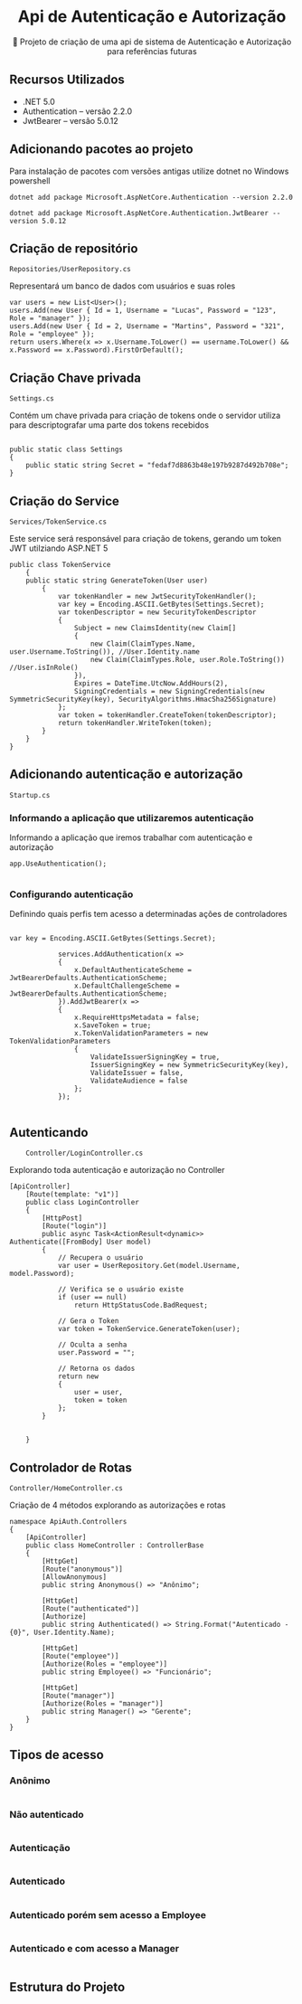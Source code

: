 <H1 align="center">Api de Autenticação e Autorização</H1>
<p align="center">🚀 Projeto de criação de uma api de sistema de Autenticação e Autorização para referências futuras</p>



## Recursos Utilizados

* .NET 5.0
* Authentication – versão 2.2.0
* JwtBearer – versão 5.0.12

## Adicionando pacotes ao projeto

Para instalação de pacotes com versões antigas utilize dotnet no Windows powershell

```
dotnet add package Microsoft.AspNetCore.Authentication --version 2.2.0
```
```
dotnet add package Microsoft.AspNetCore.Authentication.JwtBearer --version 5.0.12
```

## Criação de repositório

 ```
 Repositories/UserRepository.cs
 ```

 Representará um banco de dados com usuários e suas roles
 
```
var users = new List<User>();
users.Add(new User { Id = 1, Username = "Lucas", Password = "123", Role = "manager" });
users.Add(new User { Id = 2, Username = "Martins", Password = "321", Role = "employee" });
return users.Where(x => x.Username.ToLower() == username.ToLower() && x.Password == x.Password).FirstOrDefault();

```

## Criação Chave privada

```
Settings.cs
```
Contém um chave privada para criação de tokens onde o servidor utiliza para descriptografar uma parte dos tokens recebidos 

```

public static class Settings
{
	public static string Secret = "fedaf7d8863b48e197b9287d492b708e";
}

```

## Criação do Service

```
Services/TokenService.cs
```

Este service será responsável para criação de tokens, gerando um token JWT utilziando ASP.NET 5

```
public class TokenService
	{
	public static string GenerateToken(User user)
		{
			var tokenHandler = new JwtSecurityTokenHandler();
			var key = Encoding.ASCII.GetBytes(Settings.Secret);
			var tokenDescriptor = new SecurityTokenDescriptor
			{
				Subject = new ClaimsIdentity(new Claim[]
				{
					new Claim(ClaimTypes.Name, user.Username.ToString()), //User.Identity.name
					new Claim(ClaimTypes.Role, user.Role.ToString()) //User.isInRole()
				}),
				Expires = DateTime.UtcNow.AddHours(2),
				SigningCredentials = new SigningCredentials(new SymmetricSecurityKey(key), SecurityAlgorithms.HmacSha256Signature)
			};
			var token = tokenHandler.CreateToken(tokenDescriptor);
			return tokenHandler.WriteToken(token);
		}
	}
}
```

## Adicionando autenticação e autorização


```
Startup.cs
```


### Informando a aplicação que utilizaremos autenticação

Informando a aplicação que iremos trabalhar com autenticação e autorização 
```
app.UseAuthentication();
```
<img src="https://cdn.discordapp.com/attachments/1046824853015113789/1202803916786634792/image.png?ex=65cec970&is=65bc5470&hm=d14f7d6a28a16931acc089dfa31f624bcf40f5be496c2aa755421c5a53af18be&" alt="">


### Configurando autenticação

Definindo quais perfis tem acesso a determinadas ações de controladores
```

var key = Encoding.ASCII.GetBytes(Settings.Secret);

			services.AddAuthentication(x =>
			{
				x.DefaultAuthenticateScheme = JwtBearerDefaults.AuthenticationScheme;
				x.DefaultChallengeScheme = JwtBearerDefaults.AuthenticationScheme;
			}).AddJwtBearer(x =>
			{
				x.RequireHttpsMetadata = false;
				x.SaveToken = true;
				x.TokenValidationParameters = new TokenValidationParameters
				{
					ValidateIssuerSigningKey = true,
					IssuerSigningKey = new SymmetricSecurityKey(key),
					ValidateIssuer = false,
					ValidateAudience = false
				};
			});

```

<img src="https://cdn.discordapp.com/attachments/1046824853015113789/1202803944452263987/image.png?ex=65cec977&is=65bc5477&hm=7b9317657596061b3861458680f6624548b55d77f1de69dc4b1001b986eedc1e&" alt="">

## Autenticando
```
    Controller/LoginController.cs

```

Explorando toda autenticação e autorização no Controller

```
[ApiController]
	[Route(template: "v1")]
	public class LoginController
	{
		[HttpPost]
		[Route("login")]
		public async Task<ActionResult<dynamic>> Authenticate([FromBody] User model)
		{
			// Recupera o usuário
			var user = UserRepository.Get(model.Username, model.Password);

			// Verifica se o usuário existe
			if (user == null)
				return HttpStatusCode.BadRequest;

			// Gera o Token
			var token = TokenService.GenerateToken(user);

			// Oculta a senha
			user.Password = "";

			// Retorna os dados
			return new
			{
				user = user,
				token = token
			};
		}


	}
```

## Controlador de Rotas

```
Controller/HomeController.cs

```

Criação de 4 métodos explorando as autorizações e rotas

```
namespace ApiAuth.Controllers
{
	[ApiController]
	public class HomeController : ControllerBase
	{
		[HttpGet]
		[Route("anonymous")]
		[AllowAnonymous]
		public string Anonymous() => "Anônimo";

		[HttpGet]
		[Route("authenticated")]
		[Authorize]
		public string Authenticated() => String.Format("Autenticado - {0}", User.Identity.Name);

		[HttpGet]
		[Route("employee")]
		[Authorize(Roles = "employee")]
		public string Employee() => "Funcionário";

		[HttpGet]
		[Route("manager")]
		[Authorize(Roles = "manager")]
		public string Manager() => "Gerente";
	}
}

```

## Tipos de acesso

### Anônimo

<img src="https://cdn.discordapp.com/attachments/1046824853015113789/1202805751026810921/image.png?ex=65cecb26&is=65bc5626&hm=694dc1d16ffa7feaad9cd30f909992256bdea54b4e5e89f3b63b3706f0019085&" alt="">

### Não autenticado 

<img src="https://cdn.discordapp.com/attachments/1046824853015113789/1202805800377262080/image.png?ex=65cecb31&is=65bc5631&hm=80ca9649b04a0fe48aa3afed5efdd1f92b29101735817ab871a6de27c77c13c9&" alt="">

### Autenticação

<img src="https://cdn.discordapp.com/attachments/1046824853015113789/1202805845063241738/image.png?ex=65cecb3c&is=65bc563c&hm=27daf47232d38b973b43b5c91ef16fd0b16e8a1f0a5bc369b6cefd0d2af1d89e&" alt="">

### Autenticado

<img src="https://cdn.discordapp.com/attachments/1046824853015113789/1202805871533625374/image.png?ex=65cecb42&is=65bc5642&hm=ff5ad08e07e8a6bb8a686628cac30fc04249294a25b3f0d6182c087f18639781&" alt="">

### Autenticado porém sem acesso a Employee

<img src="https://cdn.discordapp.com/attachments/1046824853015113789/1202805897827590155/image.png?ex=65cecb49&is=65bc5649&hm=f15c909e86254abd206b7832f668490fb3d3b89f0077d2fe3598119cdad86272&" alt="">

### Autenticado e com acesso a Manager

<img src="https://cdn.discordapp.com/attachments/1046824853015113789/1202807725533429810/image.png?ex=65ceccfc&is=65bc57fc&hm=97b5158c522e582f6be386852528b653657a794822374e1ece03114f88e07add&" alt="">

## Estrutura do Projeto

<img src="https://cdn.discordapp.com/attachments/1046824853015113789/1202806448388833350/image.png?ex=65cecbcc&is=65bc56cc&hm=fd00599f8ba29f1f5d6156221239aa42ee5136242e02eaa7cacb3547f9e2cd6c&" alt="">


